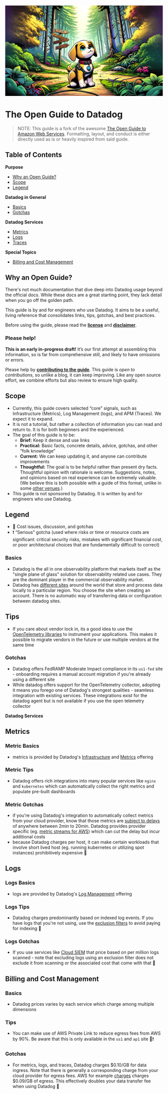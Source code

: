 ![An Open Guide](figures/signpost-crossroads.webp)

The Open Guide to Datadog
=====================================

> NOTE: This guide is a fork of the awesome [The Open Guide to Amazon Web Services](https://github.com/open-guides/og-aws?tab=readme-ov-file#alb-basics). Formatting, layout, and conduct is either directly used as is or heavily inspired from said guide.

Table of Contents
-----------------

**Purpose**
-	[Why an Open Guide?](#why-an-open-guide)
-	[Scope](#scope)
-	[Legend](#legend)

**Datadog in General**
- [Basics](#basics)
- [Gotchas](#gotchas)

**Datadog Services**
- [Metrics](#metrics)
- [Logs](#logs)
- [Traces](#traces)

**Special Topics**
-	[Billing and Cost Management](#billing-and-cost-management)

Why an Open Guide?
------------------

There's not much documentation that dive deep into Datadog usage beyond the official docs. While these docs are a great starting point, they lack detail when you go off the golden path. 

This guide is by and for engineers who use Datadog. It aims to be a useful, living reference that consolidates links, tips, gotchas, and best practices. 

Before using the guide, please read the [**license**](#license) and [**disclaimer**](#disclaimer).


### Please help!
**This is an early in-progress draft!** It’s our first attempt at assembling this information, so is far from comprehensive still, and likely to have omissions or errors.

Please help by [**contributing to the guide**](CONTRIBUTING.md). This guide is *open to contributions*, so unlike a blog, it can keep improving. Like any open source effort, we combine efforts but also review to ensure high quality.


Scope
-----

-	Currently, this guide covers selected “core” signals, such as Infrastructure (Metrics), Log Management (logs), and APM (Traces). We expect it to expand.
-	It is not a tutorial, but rather a collection of information you can read and return to. It is for both beginners and the experienced.
-	The goal of this guide is to be:
	-	**Brief:** Keep it dense and use links
	-	**Practical:** Basic facts, concrete details, advice, gotchas, and other “folk knowledge”
	-	**Current:** We can keep updating it, and anyone can contribute improvements
	-	**Thoughtful:** The goal is to be helpful rather than present dry facts. Thoughtful opinion with rationale is welcome. Suggestions, notes, and opinions based on real experience can be extremely valuable. (We believe this is both possible with a guide of this format, unlike in some [other venues](http://meta.stackexchange.com/questions/201994/is-there-a-place-to-ask-opinion-based-questions).)
-	This guide is not sponsored by Datadog. It is written by and for engineers who use Datadog.

Legend
------
-	💸 Cost issues, discussion, and gotchas
-	❗ “Serious” gotcha (used where risks or time or resource costs are significant: critical security risks, mistakes with significant financial cost, or poor architectural choices that are fundamentally difficult to correct)

### Basics
- Datadog is the all in one observability platform that markets itself as the "single plane of glass" solution for observability related use cases. They are the dominant player in the commercial observability market.
- Datadog has [different sites](https://docs.datadoghq.com/getting_started/site/) around the world that store and process data locally to a particular region. You choose the site when creating an account. There is no automatic way of transferring data or configuration between datadog sites. 

## Tips
- If you care about vendor lock in, its a good idea to use the [OpenTelemetry libraries](https://docs.datadoghq.com/opentelemetry/) to instrument your applications. This makes it possible to migrate vendors in the future or use multiple vendors at the same time

### Gotchas
- Datadog offers FedRAMP Moderate Impact compliance in its `us1-fed` site - onboarding requires a manual account migration if you're already using a different site
- While datadog offers support for the OpenTelemetry collector, adopting it means you forego one of Datadog's strongest qualities - seamless integration with existing services. These integrations exist for the datadog agent but is not available if you use the open telemetry collector

**Datadog Services**

Metrics
---

### Metric Basics
- metrics is provided by Datadog's [Infrastructure](https://docs.datadoghq.com/infrastructure/) and [Metrics](https://docs.datadoghq.com/metrics/) offering

### Metric Tips
- Datadog offers rich integrations into many popular services like `nginx` and `kubernetes` which can automatically collect the right metrics and populate pre-built dashboards

### Metric Gotchas
- if you're using Datadog's integration to automatically collect metrics from your cloud provider, know that those metrics are [subject to delays](https://docs.datadoghq.com/integrations/guide/cloud-metric-delay/) of anywhere between 2min to 20min. Datadog provides provider specific (eg. [metric streams for AWS](https://docs.datadoghq.com/integrations/guide/aws-cloudwatch-metric-streams-with-kinesis-data-firehose/)) which can cut the delay but incur additional costs
- because Datadog charges per host, it can make certain workloads that involve short lived host (eg. running kubernetes or utilizing spot instances) prohibitively expensive  💸 

Logs
---

### Logs Basics
- logs are provided by Datadog's [Log Management](https://docs.datadoghq.com/logs/) offering

### Logs Tips
- Datadog charges predominantly based on indexed log events. If you have logs that you're not using, use the [exclusion filters](https://docs.datadoghq.com/logs/log_configuration/indexes#exclusion-filters) to avoid paying for indexing 💸 

### Logs Gotchas
- If you use services like [Cloud SIEM](https://www.datadoghq.com/pricing/?product=cloud-siem#products) that price based on per million logs scanned - note that excluding logs using an exclusion filter does not exclude it from scanning or the associated cost that come with that 💸


Billing and Cost Management
---------------------------

### Basics
- Datadog prices varies by each service which charge among multiple dimensions

### Tips
- You can make use of AWS Private Link to reduce egress fees from AWS by 90%. Be aware that this is only available in the `us1` and `ap1` site 💸❗ 

### Gotchas
- For metrics, logs, and traces, Datadog charges $0.10/GB for data ingress. Note that there is generally a corresponding charge from your cloud provider for egress fees. AWS for example [charges](https://aws.amazon.com/ec2/pricing/on-demand/) charges $0.09/GB of egress. This effectively doubles your data transfer fee when using Datadog 💸